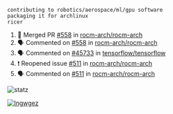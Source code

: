 ```
contributing to robotics/aerospace/ml/gpu software
packaging it for archlinux
ricer
```

<!--START_SECTION:activity-->
1. 🎉 Merged PR [#558](https://github.com/rocm-arch/rocm-arch/pull/558) in [rocm-arch/rocm-arch](https://github.com/rocm-arch/rocm-arch)
2. 🗣 Commented on [#558](https://github.com/rocm-arch/rocm-arch/issues/558) in [rocm-arch/rocm-arch](https://github.com/rocm-arch/rocm-arch)
3. 🗣 Commented on [#45733](https://github.com/tensorflow/tensorflow/issues/45733) in [tensorflow/tensorflow](https://github.com/tensorflow/tensorflow)
4. ❗️ Reopened issue [#511](https://github.com/rocm-arch/rocm-arch/issues/511) in [rocm-arch/rocm-arch](https://github.com/rocm-arch/rocm-arch)
5. 🗣 Commented on [#511](https://github.com/rocm-arch/rocm-arch/issues/511) in [rocm-arch/rocm-arch](https://github.com/rocm-arch/rocm-arch)
<!--END_SECTION:activity-->


![statz](https://github-readme-stats.vercel.app/api?username=acxz&include_all_commits=true&show_icons=true)

[![lngwgez](https://github-readme-stats.vercel.app/api/top-langs/?username=acxz&layout=compact)](https://github.com/acxz/github-readme-stats)


<!--
**acxz/acxz** is a ✨ _special_ ✨ repository because its `README.md` (this file) appears on your GitHub profile.

Here are some ideas to get you started:

- 🔭 I’m currently working on ...
- 🌱 I’m currently learning ...
- 👯 I’m looking to collaborate on ...
- 🤔 I’m looking for help with ...
- 💬 Ask me about ...
- 📫 How to reach me: ...
- 😄 Pronouns: ...
- ⚡ Fun fact: ...
-->
